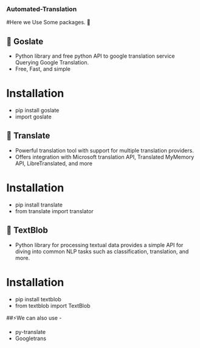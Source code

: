 ### Automated-Translation

#Here we Use Some packages. 👋



## 🔭 Goslate
-   Python library and free python API to google translation service Querying Google Translation.
-   Free, Fast, and simple
# Installation
-   pip install goslate
-   import goslate


## 🌱 Translate
-   Powerful translation tool with support for multiple translation providers.
-   Offers integration with Microsoft translation API, Translated MyMemory API, LibreTranslated, and more 
# Installation
-   pip install translate
-   from translate import translator


## 💬 TextBlob
-   Python library for processing textual data provides a simple API for diving into common NLP tasks such as classification, translation, and more.
# Installation
-   pip install textblob
-   from textblob import TextBlob

##⚡We can also use -
-   py-translate
-   Googletrans
